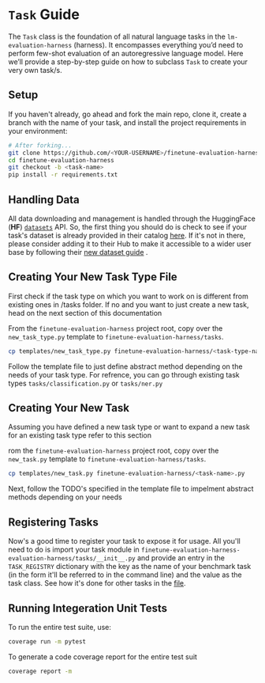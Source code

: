 # `Task` Guide

The `Task` class is the foundation of all natural language tasks in the `lm-evaluation-harness` (harness). It encompasses everything you’d need to perform few-shot evaluation of an autoregressive language model. Here we’ll provide a step-by-step guide on how to subclass `Task` to create your very own task/s.

## Setup

If you haven't already, go ahead and fork the main repo, clone it, create a branch with the name of your task, and install the project requirements in your environment:

```sh
# After forking...
git clone https://github.com/<YOUR-USERNAME>/finetune-evaluation-harness-evaluation-harness.git
cd finetune-evaluation-harness
git checkout -b <task-name>
pip install -r requirements.txt
```


## Handling Data
All data downloading and management is handled through the HuggingFace (**HF**) [`datasets`](https://github.com/huggingface/datasets) API. So, the first thing you should do is check to see if your task's dataset is already provided in their catalog [here](https://huggingface.co/datasets). If it's not in there, please consider adding it to their Hub to make it accessible to a wider user base by following their [new dataset guide](https://github.com/huggingface/datasets/blob/master/ADD_NEW_DATASET.md)
.

## Creating Your New Task Type File

First check if the task type on which you want to work on is different from existing ones in /tasks folder. If no and you want to just create a new task, head on the
next section of this documentation

From the `finetune-evaluation-harness` project root, copy over the `new_task_type.py` template to `finetune-evaluation-harness/tasks`.

```sh
cp templates/new_task_type.py finetune-evaluation-harness/<task-type-name>.py
```

Follow the template file to just define abstract method depending on the needs of your task type. For refrence, you can go through existing task types `tasks/classification.py` or
`tasks/ner.py`

## Creating Your New Task
Assuming you have defined a new task type or want to expand a new task for an existing task type refer to this section

rom the `finetune-evaluation-harness` project root, copy over the `new_task.py` template to `finetune-evaluation-harness/tasks`.

```sh
cp templates/new_task.py finetune-evaluation-harness/<task-name>.py
```

Next, follow the TODO's specified in the template file to impelment abstract methods depending on your needs


## Registering Tasks

Now's a good time to register your task to expose it for usage. All you'll need to do is import your task module in `finetune-evaluation-harness-evaluation-harness/tasks/__init__.py` and provide an entry in the `TASK_REGISTRY`  dictionary with the key as the name of your benchmark task (in the form it'll be referred to in the command line) and the value as the task class. See how it's done for other tasks in the [file](https://github.com/malteos/finetune-evaluation-harness/blob/main/tasks/__init__.py).


## Running Integeration Unit Tests

To run the entire test suite, use:

```sh
coverage run -m pytest
```

To generate a code coverage report for the entire test suit

```sh
coverage report -m
```